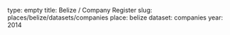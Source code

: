 type: empty
title: Belize / Company Register
slug: places/belize/datasets/companies
place: belize
dataset: companies
year: 2014
